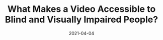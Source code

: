 ---
title: "What Makes a Video Accessible to Blind and Visually Impaired People?"
venueShort: "Conditionally Accepted to CHI 2021"
venueFull: "The ACM Conference on Computer Human Interaction"
authors: "Xingyu Liu, Patrick Carrington, Xiang 'Anthony' Chen, Amy Pavel"
thumbnail: "img/thumbnails/videosearch.jpeg"
thumbnailalt: "A YouTube search result augmented with accessibility information. A thumbnail of the video shows a woman in Rome. The rest of the video information reads as follows: Rome, Italy! Tips & Photo Spots by Ruby Keyvani. 5/7 Somewhat Accessible. 76% of the video is speech. The speech is descriptive but contains many visual references (3 per minute). Visual changes occur infrequently (5 shots per minute); few on-screen objects are described (20%)."
link: "http://amypavel.com/"
date: "2021-04-04"
---